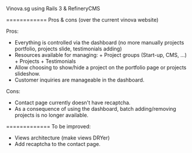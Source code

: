 Vinova.sg using Rails 3 & RefineryCMS

============
Pros & cons (over the current vinova website)

Pros:

 - Everything is controlled via the dashboard (no more manually projects portfolio, projects slide, testimonials adding)
 - Resources available for managing: 
		+ Project groups (Start-up, CMS, ...)
		+ Projects
		+ Testimonials
 - Allow choosing to show/hide a project on the portfolio page or projects slideshow.
 - Customer inquiries are manageable in the dashboard. 

Cons:

 - Contact page currently doesn't have recaptcha.
 - As a consequence of using the dashboard, batch adding/removing projects is no longer available.

=============
To be improved:

 - Views architecture (make views DRYer)
 - Add recaptcha to the contact page.